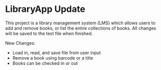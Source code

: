 # LibraryApp Update

This project is a library management system (LMS) which allows users to add and remove books, or list the entire collections of books. All changes will be saved to the text file when finished.

New Changes:
- Load in, read, and save file from user input
- Remove a book using barcode or a title
- Books can be checked in or out
